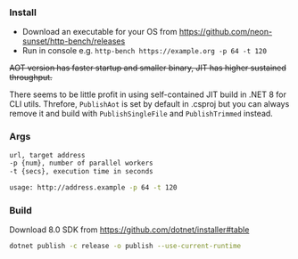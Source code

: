 ### Install
- Download an executable for your OS from https://github.com/neon-sunset/http-bench/releases
- Run in console e.g. `http-bench https://example.org -p 64 -t 120`

~~AOT version has faster startup and smaller binary, JIT has higher sustained throughput.~~

There seems to be little profit in using self-contained JIT build in .NET 8 for CLI utils.
Threfore, `PublishAot` is set by default in .csproj but you can always remove it and build with `PublishSingleFile` and `PublishTrimmed` instead.

### Args
```sh
url, target address
-p {num}, number of parallel workers
-t {secs}, execution time in seconds

usage: http://address.example -p 64 -t 120
```

### Build
Download 8.0 SDK from https://github.com/dotnet/installer#table

```sh
dotnet publish -c release -o publish --use-current-runtime
```
